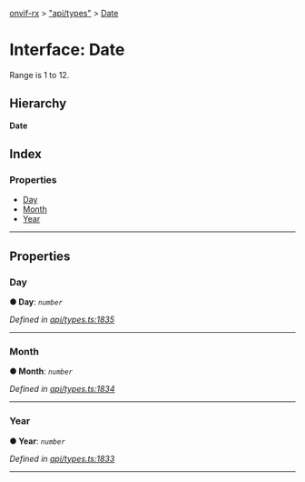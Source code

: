 [onvif-rx](../README.md) > ["api/types"](../modules/_api_types_.md) > [Date](../interfaces/_api_types_.date.md)

# Interface: Date

Range is 1 to 12.

## Hierarchy

**Date**

## Index

### Properties

* [Day](_api_types_.date.md#day)
* [Month](_api_types_.date.md#month)
* [Year](_api_types_.date.md#year)

---

## Properties

<a id="day"></a>

###  Day

**● Day**: *`number`*

*Defined in [api/types.ts:1835](https://github.com/patrickmichalina/onvif-rx/blob/1596479/src/api/types.ts#L1835)*

___
<a id="month"></a>

###  Month

**● Month**: *`number`*

*Defined in [api/types.ts:1834](https://github.com/patrickmichalina/onvif-rx/blob/1596479/src/api/types.ts#L1834)*

___
<a id="year"></a>

###  Year

**● Year**: *`number`*

*Defined in [api/types.ts:1833](https://github.com/patrickmichalina/onvif-rx/blob/1596479/src/api/types.ts#L1833)*

___

